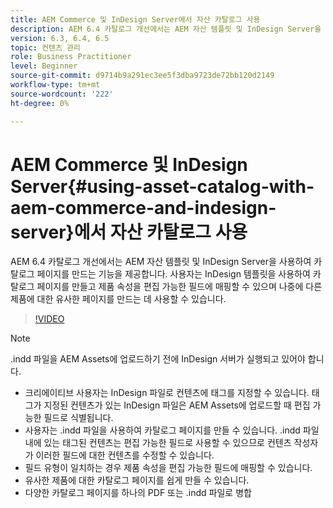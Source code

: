 ```yaml
---
title: AEM Commerce 및 InDesign Server에서 자산 카탈로그 사용
description: AEM 6.4 카탈로그 개선에서는 AEM 자산 템플릿 및 InDesign Server을 사용하여 카탈로그 페이지를 만드는 기능을 제공합니다.  사용자는 InDesign 템플릿을 사용하여 카탈로그 페이지를 만들고 제품 속성을 편집 가능한 필드에 매핑할 수 있으며 나중에 다른 제품에 대한 유사한 페이지를 만드는 데 사용할 수 있습니다.
version: 6.3, 6.4, 6.5
topic: 컨텐츠 관리
role: Business Practitioner
level: Beginner
source-git-commit: d9714b9a291ec3ee5f3dba9723de72bb120d2149
workflow-type: tm+mt
source-wordcount: '222'
ht-degree: 0%

---
```



# AEM Commerce 및 InDesign Server{#using-asset-catalog-with-aem-commerce-and-indesign-server}에서 자산 카탈로그 사용

AEM 6.4 카탈로그 개선에서는 AEM 자산 템플릿 및 InDesign Server을 사용하여 카탈로그 페이지를 만드는 기능을 제공합니다.  사용자는 InDesign 템플릿을 사용하여 카탈로그 페이지를 만들고 제품 속성을 편집 가능한 필드에 매핑할 수 있으며 나중에 다른 제품에 대한 유사한 페이지를 만드는 데 사용할 수 있습니다.

>[!VIDEO](https://video.tv.adobe.com/v/22540/)

>[!NOTE]
>
>\.indd 파일을 AEM Assets에 업로드하기 전에 InDesign 서버가 실행되고 있어야 합니다.

* 크리에이티브 사용자는 InDesign 파일로 컨텐츠에 태그를 지정할 수 있습니다. 태그가 지정된 컨텐츠가 있는 InDesign 파일은 AEM Assets에 업로드할 때 편집 가능한 필드로 식별됩니다.
* 사용자는 \.indd 파일을 사용하여 카탈로그 페이지를 만들 수 있습니다. \.indd 파일 내에 있는 태그된 컨텐츠는 편집 가능한 필드로 사용할 수 있으므로 컨텐츠 작성자가 이러한 필드에 대한 컨텐츠를 수정할 수 있습니다.
* 필드 유형이 일치하는 경우 제품 속성을 편집 가능한 필드에 매핑할 수 있습니다.
* 유사한 제품에 대한 카탈로그 페이지를 쉽게 만들 수 있습니다.
* 다양한 카탈로그 페이지를 하나의 PDF 또는 \.indd 파일로 병합
